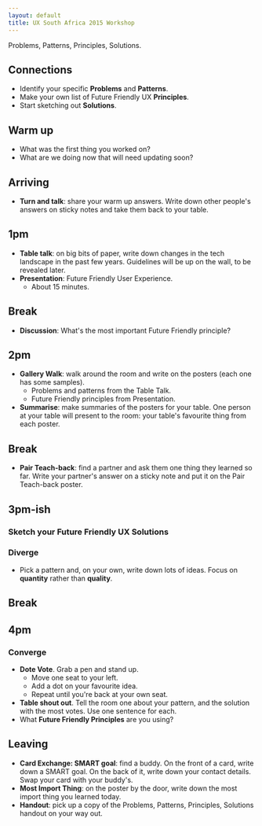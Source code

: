 ```yaml
---
layout: default
title: UX South Africa 2015 Workshop
---
```


Problems, Patterns, Principles, Solutions.

## Connections

* Identify your specific **Problems** and **Patterns**.
* Make your own list of Future Friendly UX **Principles**.
* Start sketching out **Solutions**.

## Warm up

* What was the first thing you worked on?
* What are we doing now that will need updating soon?

## Arriving

* **Turn and talk**: share your warm up answers. Write down other people's answers on sticky notes and take them back to your table.

## 1pm

* **Table talk**: on big bits of paper, write down changes in the tech landscape in the past few years. Guidelines will be up on the wall, to be revealed later.
* **Presentation**: Future Friendly User Experience.
  * About 15 minutes.

## Break

* **Discussion**: What's the most important Future Friendly principle?

## 2pm

* **Gallery Walk**: walk around the room and write on the posters (each one has some samples).
  * Problems and patterns from the Table Talk.
  * Future Friendly principles from Presentation.
* **Summarise**: make summaries of the posters for your table. One person at your table will present to the room: your table's favourite thing from each poster.

## Break

* **Pair Teach-back**: find a partner and ask them one thing they learned so far. Write your partner's answer on a sticky note and put it on the Pair Teach-back poster.

## 3pm-ish

### Sketch your Future Friendly UX Solutions

### Diverge

* Pick a pattern and, on your own, write down lots of ideas. Focus on **quantity** rather than **quality**.

## Break

## 4pm

### Converge

* **Dote Vote**. Grab a pen and stand up.
  * Move one seat to your left.
  * Add a dot on your favourite idea.
  * Repeat until you're back at your own seat.
* **Table shout out**. Tell the room one about your pattern, and the solution with the most votes. Use one sentence for each.
* What **Future Friendly Principles** are you using?

## Leaving

* **Card Exchange: SMART goal**: find a buddy. On the front of a card, write down a SMART goal. On the back of it, write down your contact details. Swap your card with your buddy's.
* **Most Import Thing**: on the poster by the door, write down the most import thing you learned today.
* **Handout**: pick up a copy of the Problems, Patterns, Principles, Solutions handout on your way out.
